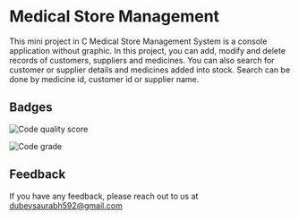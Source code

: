 
# Medical Store Management
This mini project in C Medical Store Management System is a console application without graphic. In this project, you can add, modify and delete records of customers, suppliers and medicines. You can also search for customer or supplier details and medicines added into stock. Search can be done by medicine id, customer id or supplier name.
## Badges

![Code quality score](https://www.code-inspector.com/project/24893/score/svg)

![Code grade](https://www.code-inspector.com/project/24893/status/svg)

  
## Feedback

If you have any feedback, please reach out to us at dubeysaurabh592@gmail.com

  
